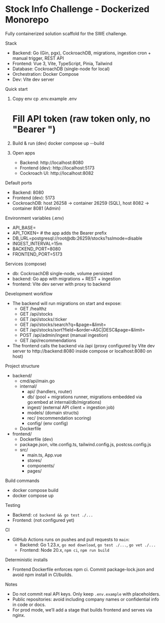 # Stock Info Challenge - Dockerized Monorepo

Fully containerized solution scaffold for the SWE challenge.

Stack
- Backend: Go (Gin, pgx), CockroachDB, migrations, ingestion cron + manual trigger, REST API
- Frontend: Vue 3, Vite, TypeScript, Pinia, Tailwind
- Database: CockroachDB (single-node for local)
- Orchestration: Docker Compose
- Dev: Vite dev server

Quick start
1) Copy env
   cp .env.example .env
   # Fill API token (raw token only, no "Bearer ")

2) Build & run (dev)
   docker compose up --build

3) Open apps
   - Backend: http://localhost:8080
   - Frontend (dev): http://localhost:5173
   - Cockroach UI: http://localhost:8082

Default ports
- Backend: 8080
- Frontend (dev): 5173
- CockroachDB: host 26258 -> container 26259 (SQL), host 8082 -> container 8081 (Admin)

Environment variables (.env)
- API_BASE=
- API_TOKEN=<paste raw token here>  # the app adds the Bearer prefix
- DB_URL=postgresql://root@db:26259/stocks?sslmode=disable
- INGEST_INTERVAL=15m
- BACKEND_PORT=8080
- FRONTEND_PORT=5173

Services (compose)
- db: CockroachDB single-node, volume persisted
- backend: Go app with migrations + REST + ingestion
- frontend: Vite dev server with proxy to backend

Development workflow
- The backend will run migrations on start and expose:
  - GET /healthz
  - GET /api/stocks
  - GET /api/stocks/:ticker
  - GET /api/stocks/search?q=<query>&page=<n>&limit=<n>
  - GET /api/stocks/sort?field=<whitelisted>&order=ASC|DESC&page=<n>&limit=<n>
  - POST /api/admin/ingest  (manual ingestion)
  - GET /api/recommendations
- The frontend calls the backend via /api (proxy configured by Vite dev server to http://backend:8080 inside compose or localhost:8080 on host)

Project structure
- backend/
  - cmd/api/main.go
  - internal/
    - api/ (handlers, router)
    - db/ (pool + migrations runner, migrations embedded via go:embed at internal/db/migrations)
    - ingest/ (external API client + ingestion job)
    - models/ (domain structs)
    - rec/ (recommendation scoring)
    - config/ (env config)
  - Dockerfile
- frontend/
  - Dockerfile (dev)
  - package.json, vite.config.ts, tailwind.config.js, postcss.config.js
  - src/
    - main.ts, App.vue
    - stores/
    - components/
    - pages/

Build commands
- docker compose build
- docker compose up

Testing
- Backend: `cd backend && go test ./...`
- Frontend: (not configured yet)

CI
- GitHub Actions runs on pushes and pull requests to `main`:
  - Backend: Go 1.23.x, `go mod download`, `go test ./...`, `go vet ./...`
  - Frontend: Node 20.x, `npm ci`, `npm run build`

Deterministic installs
- Frontend Dockerfile enforces npm ci. Commit package-lock.json and avoid npm install in CI/builds.

Notes
- Do not commit real API keys. Only keep `.env.example` with placeholders.
- Public repositories: avoid including company names or confidential info in code or docs.
- For prod mode, we’ll add a stage that builds frontend and serves via nginx.
